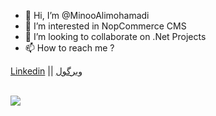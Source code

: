 - 👋 Hi, I’m @MinooAlimohamadi
- 👀 I’m interested in NopCommerce CMS
- 💞️ I’m looking to collaborate on .Net Projects
- 📫 How to reach me ?
<p > 
<span>
  <a href="https://www.linkedin.com/in/minoo-alimohammadi-bbab6b84/">Linkedin</a>
</span>
  <span>||</span>
 <span>
  <a href="https://virgool.io/@minoo.a">ویرگول</a>
</span>
</p>

<br/>
<a href="https://coffeebede.ir/buycoffee/minooalimohammadi"><img class="img-fluid" src="https://coffeebede.ir/DashboardTemplateV2/app-assets/images/banner/default-yellow.svg" /></a>
<!---
MinooAlimohamadi/MinooAlimohamadi is a ✨ special ✨ repository because its `README.md` (this file) appears on your GitHub profile.
You can click the Preview link to take a look at your changes.
--->
